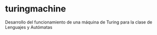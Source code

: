 # turingmachine
Desarrollo del funcionamiento de una máquina de Turing para la clase de Lenguajes y Autómatas 
